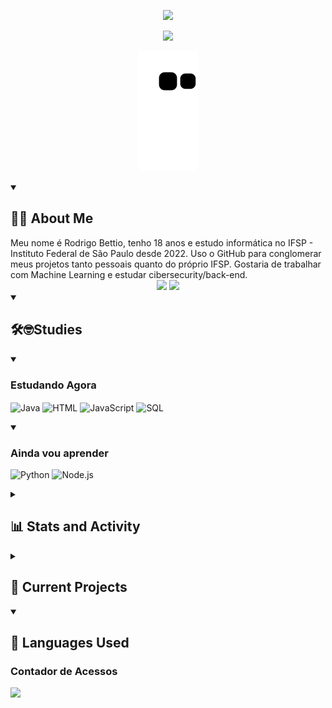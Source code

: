 <!-- <div align="center">
<Imagem de Hello World
 <img width ="100%" src="https://github.com/RodrigoBettio/RodrigoBettio/assets/125048128/658475ac-dd62-41af-97e7-2de1408febdc"
 />
</div>
-->

<p align="center"> <!-- Hello World, I'm Rodrigo Bettio-->
  <!-- Typing SVG by DenverCoder1 - https://github.com/DenverCoder1/readme-typing-svg -->
  <a href="https://github.com/DenverCoder1/readme-typing-svg">
    <img src="https://readme-typing-svg.demolab.com/?lines=Hello%20World,%20I'm...;Rodrigo%20Bettio&font=Fira%20Code&center=true&width=440&height=45&color=0,000000,130F40&vCenter=true&pause=1000&size=30" /></a>
</p>

<p align="center"> <!-- I dream of working with Machine Learning. In the meantime, I'm still a dev-->
  <!-- Typing SVG by DenverCoder1 - https://github.com/DenverCoder1/readme-typing-svg -->
  <a href="https://github.com/DenverCoder1/readme-typing-svg">
    <img src="https://readme-typing-svg.demolab.com/?lines= Dream%20of%20Working%20With;Machine%20Learning;In%20The%20Meantime,%20I'm%20still%20a%20Dev;Always%20learning%20new%20things&font=Fira%20Code&center=true&width=440&height=45&color=2234AE&vCenter=true&pause=1000&size=22" /></a>
</p>

<div align="center"> <!-- Cobrinha -->

  ![Snake animation](https://github.com/RodrigoBettio/RodrigoBettio/blob/output/github-contribution-grid-snake.svg)
  
</div>


<details open> <!-- Sobre Mim -->
  <summary><h2 style="text-align: left;">👨‍💻 About Me </h2></summary>
  Meu nome é Rodrigo Bettio, tenho 18 anos e estudo informática no IFSP - Instituto Federal de São Paulo desde 2022. Uso o GitHub para conglomerar meus projetos tanto pessoais quanto do próprio IFSP. Gostaria de trabalhar com Machine Learning e estudar cibersecurity/back-end. 
<div align="center">
    <a href = "mailto:rodrigo.bettio2005@gmail.com"><img src="https://img.shields.io/badge/Gmail-D14836?style=for-the-badge&logo=gmail&logoColor=white"></a>
    <a href="https://www.linkedin.com/in/rodrigobettio" target="_blank"><img src="https://img.shields.io/badge/LinkedIn-0077B5?style=for-the-badge&logo=linkedin&logoColor=white" target="_blank"></a> <br>
</div>
</details>

<details open> <!-- Studies -->
  <summary><h2>🛠️🤓Studies </h2></summary>
  <p align="left">
   
  <details open> <!-- Agora -->
    <summary><h3> Estudando Agora </h3></summary>
   <p>
      <img align="center" alt="Java"height="40" width="70" src="https://custom-icon-badges.demolab.com/badge/Java-007396.svg?logo=java&logoColor=white">
      <img align="center" alt="HTML"height="40" width="70" src="https://img.shields.io/badge/HTML-E34F26.svg?logo=html5&logoColor=white"
      <img align="center" alt="CSS" height="40" width="70" src="https://img.shields.io/badge/CSS-1572B6.svg?logo=css3&logoColor=white">
      <img align="center" alt="JavaScript"height="40" width="90" src="https://img.shields.io/badge/JavaScript-F7DF1E.svg?logo=javascript&logoColor=black">
      <img align="center" alt="SQL"height="40" width="70" src="https://custom-icon-badges.demolab.com/badge/SQL-025E8C.svg?logo=database&logoColor=white">
 
   </p>
  </details>

  <details open> <!-- Vou aprender -->
    <summary><h3> Ainda vou aprender </h3></summary>
   <p> 
      <img alt="Python" height="40" width="80"src="https://img.shields.io/badge/Python-14354C.svg?logo=python&logoColor=white">
      <img alt="Node.js" height="40" width="80"src="https://img.shields.io/badge/Node.js-43853D.svg?logo=node.js&logoColor=white">

   </p>
  </details>
  </p>
</details>

<details> <!-- Stats -->
  <summary><h2>📊 Stats and Activity</h2></summary>
  
<div align="center">  <!-- Stats do Git-->
  <a href="https://github.com/RodrigoBettio">
   <a href="https://streak-stats.demolab.com?user=Rodrigo%20Bettio&theme=neon-dark&hide_border=true&locale=pt_BR&date_format=n%2Fj%5B%2FY%5D">
    <img height="180em" src="https://github-readme-stats.vercel.app/api?username=RodrigoBettio&count_private=true&include_all_commits=true&show_icons=trueline_height=20&title_color=7A7ADB&icon_color=2234AE&text_color=D3D3D3&bg_color=0,000000,130F40"/>
    <img align="right" height="180em" src="https://github-readme-stats.vercel.app/api/top-langs/?username=RodrigoBettio&title_color=7A7ADB&icon_color=2234AE&text_color=D3D3D3&bg_color=0,000000,130F40"/>
    
  </a>
</div>

 <!--Gráfico de Atividades -->
[![Ashutosh's github activity graph](https://github-readme-activity-graph.vercel.app/graph?username=RodrigoBettio&theme=merko&custom_title=Rodrigo%20Bettio%20Activity%20Graph)](https://github.com/ashutosh00710/github-readme-activity-graph)

<!--[![Ashutosh's github activity graph](https://github-readme-activity-graph.vercel.app/graph?username=RodrigoBettio&theme=react-dark&custom_title=Rodrigo%20Bettio%20Activity%20Graph)](https://github.com/ashutosh00710/github-readme-activity-graph)-->
</details>

<details> <!-- Projetos -->
  <summary><h2>📘 Current Projects</h2></summary>
  <p align="left">

</details>


<details open> <!-- Linguagens -->
  <summary><h2>📘 Languages Used</h2></summary>
  <p align="left">

</details>

### Contador de Acessos
<img src="https://profile-counter.glitch.me/RodrigoBettio/count.svg" />

